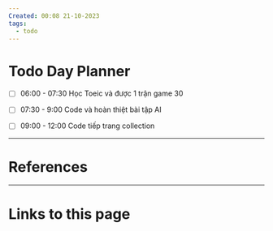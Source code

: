 ```yaml
---
Created: 00:08 21-10-2023
tags:
  - todo
---
```

# Todo Day Planner

- [ ] 06:00 - 07:30 Học Toeic và được 1 trận game 30
- [ ] 07:30 - 9:00 Code và hoàn thiệt bài tập AI 
- [ ] 09:00 - 12:00 Code tiếp trang collection


--- 
# References



--- 
# Links to this page


